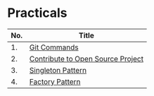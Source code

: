 # Practicals

| No. | Title |
| ------ | ------ |
| 1. |  [Git Commands] |
| 2. |[Contribute to Open Source Project]|
| 3. |[Singleton Pattern]|
| 4. |[Factory Pattern]|

[Git Commands]: https://github.com/KarunAtreya/EAD/tree/master/Practical/Lab1/readme.md
[Contribute to Open Source Project]: https://github.com/KarunAtreya/EAD/tree/master/Practical/Lab2/readme.md
[Singleton Pattern]: https://github.com/KarunAtreya/EAD/tree/master/Practical/Lab3/readme.md
[Factory Pattern]: https://github.com/KarunAtreya/EAD/tree/master/Practical/Lab4/readme.md
